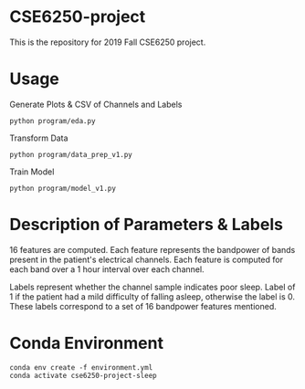 # CSE6250-project

This is the repository for 2019 Fall CSE6250 project.

# Usage

Generate Plots & CSV of Channels and Labels

`python program/eda.py`

Transform Data

`python program/data_prep_v1.py`

Train Model

`python program/model_v1.py`

# Description of Parameters & Labels

16 features are computed. Each feature represents the bandpower of bands present in the patient's electrical channels. Each feature is computed for each band over a 1 hour interval over each channel.

Labels represent whether the channel sample indicates poor sleep. Label of 1 if the patient had a mild difficulty of falling asleep, otherwise the label is 0. These labels correspond to a set of 16 bandpower features mentioned.

# Conda Environment

```
conda env create -f environment.yml
conda activate cse6250-project-sleep
```
